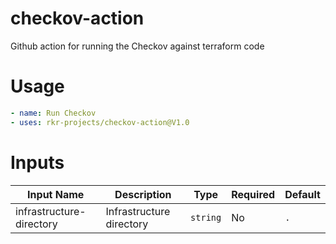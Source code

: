 # checkov-action

Github action for running the Checkov against terraform code

# Usage
```yaml
- name: Run Checkov
- uses: rkr-projects/checkov-action@V1.0
```

# Inputs
| Input Name               | Description              | Type     | Required | Default |
|--------------------------|--------------------------|----------|----------|---------|
| infrastructure-directory | Infrastructure directory | `string` | No       | `.`     |
